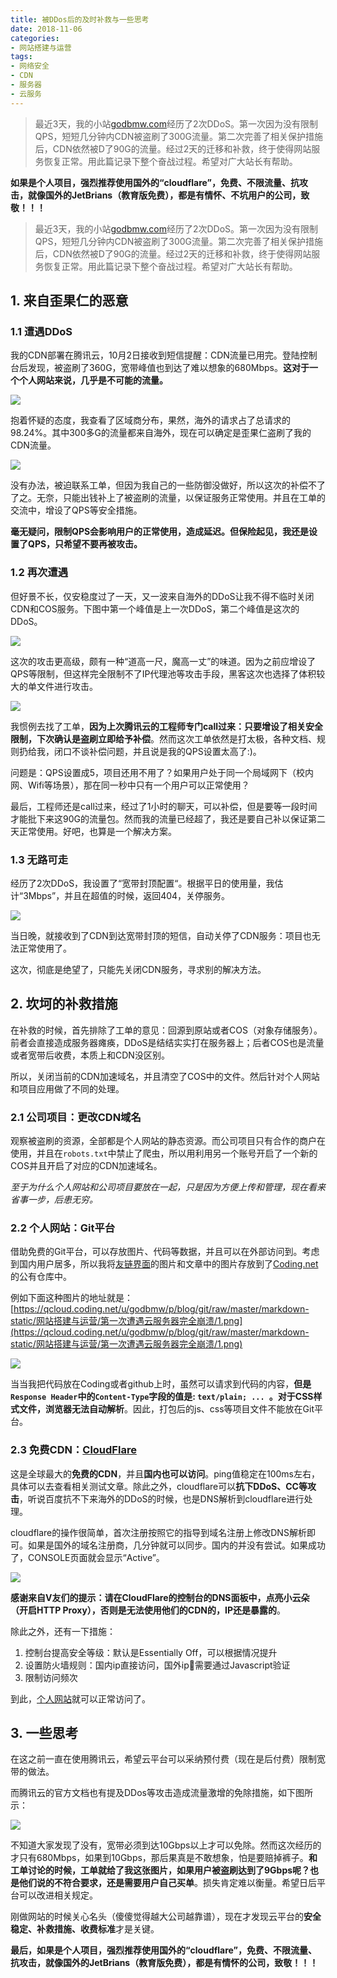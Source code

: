 ```yaml
---
title: 被DDos后的及时补救与一些思考
date: 2018-11-06
categories:
- 网站搭建与运营
tags:
- 网络安全
- CDN
- 服务器
- 云服务
---
```


> 最近3天，我的小站[godbmw.com](https://godbmw.com)经历了2次DDoS。第一次因为没有限制QPS，短短几分钟内CDN被盗刷了300G流量。第二次完善了相关保护措施后，CDN依然被D了90G的流量。经过2天的迁移和补救，终于使得网站服务恢复正常。用此篇记录下整个奋战过程。希望对广大站长有帮助。

**如果是个人项目，强烈推荐使用国外的“cloudflare”，免费、不限流量、抗攻击，就像国外的JetBrians（教育版免费），都是有情怀、不坑用户的公司，致敬！！！**

<!-- more -->

> 最近3天，我的小站[godbmw.com](https://godbmw.com)经历了2次DDoS。第一次因为没有限制QPS，短短几分钟内CDN被盗刷了300G流量。第二次完善了相关保护措施后，CDN依然被D了90G的流量。经过2天的迁移和补救，终于使得网站服务恢复正常。用此篇记录下整个奋战过程。希望对广大站长有帮助。

## 1. 来自歪果仁的恶意

### 1.1 遭遇DDoS

我的CDN部署在腾讯云，10月2日接收到短信提醒：CDN流量已用完。登陆控制台后发现，被盗刷了360G，宽带峰值也到达了难以想象的680Mbps。**这对于一个个人网站来说，几乎是不可能的流量。**

![](/images/网站搭建与运营/被DDoS后的及时补救与一些思考/1.png)

抱着怀疑的态度，我查看了区域商分布，果然，海外的请求占了总请求的98.24%。其中300多G的流量都来自海外，现在可以确定是歪果仁盗刷了我的CDN流量。

![](/images/网站搭建与运营/被DDoS后的及时补救与一些思考/2.png)

没有办法，被迫联系工单，但因为我自己的一些防御没做好，所以这次的补偿不了了之。无奈，只能出钱补上了被盗刷的流量，以保证服务正常使用。并且在工单的交流中，增设了QPS等安全措施。

**毫无疑问，限制QPS会影响用户的正常使用，造成延迟。但保险起见，我还是设置了QPS，只希望不要再被攻击。**

### 1.2 再次遭遇

但好景不长，仅安稳度过了一天，又一波来自海外的DDoS让我不得不临时关闭CDN和COS服务。下图中第一个峰值是上一次DDoS，第二个峰值是这次的DDoS。

![](/images/网站搭建与运营/被DDoS后的及时补救与一些思考/3.png)

这次的攻击更高级，颇有一种“道高一尺，魔高一丈”的味道。因为之前应增设了QPS等限制，但这样完全限制不了IP代理池等攻击手段，黑客这次也选择了体积较大的单文件进行攻击。

![](/images/网站搭建与运营/被DDoS后的及时补救与一些思考/4.png)

我惯例去找了工单，**因为上次腾讯云的工程师专门call过来：只要增设了相关安全限制，下次确认是盗刷立即给予补偿**。然而这次工单依然是打太极，各种文档、规则扔给我，闭口不谈补偿问题，并且说是我的QPS设置太高了:)。

问题是：QPS设置成5，项目还用不用了？如果用户处于同一个局域网下（校内网、Wifi等场景），那在同一秒中只有一个用户可以正常使用？

最后，工程师还是call过来，经过了1小时的聊天，可以补偿，但是要等一段时间才能批下来这90G的流量包。然而我的流量已经超了，我还是要自己补以保证第二天正常使用。好吧，也算是一个解决方案。

### 1.3 无路可走

经历了2次DDoS，我设置了“宽带封顶配置“。根据平日的使用量，我估计“3Mbps”，并且在超值的时候，返回404，关停服务。

![](/images/网站搭建与运营/被DDoS后的及时补救与一些思考/5.png)

当日晚，就接收到了CDN到达宽带封顶的短信，自动关停了CDN服务：项目也无法正常使用了。

这次，彻底是绝望了，只能先关闭CDN服务，寻求别的解决方法。

## 2. 坎坷的补救措施

在补救的时候，首先排除了工单的意见：回源到原站或者COS（对象存储服务）。前者会直接造成服务器瘫痪，DDoS是结结实实打在服务器上；后者COS也是流量或者宽带后收费，本质上和CDN没区别。

所以，关闭当前的CDN加速域名，并且清空了COS中的文件。然后针对个人网站和项目应用做了不同的处理。

### 2.1 公司项目：更改CDN域名

观察被盗刷的资源，全部都是个人网站的静态资源。而公司项目只有合作的商户在使用，并且在`robots.txt`中禁止了爬虫，所以用利用另一个账号开启了一个新的COS并且开启了对应的CDN加速域名。

*至于为什么个人网站和公司项目要放在一起，只是因为方便上传和管理，现在看来省事一步，后患无穷。*

### 2.2 个人网站：Git平台

借助免费的Git平台，可以存放图片、代码等数据，并且可以在外部访问到。考虑到国内用户居多，所以我将[友链界面](https://godbmw.com/friend)的图片和文章中的图片存放到了[Coding.net](https://coding.net/)的公有仓库中。

例如下面这种图片的地址就是：[https://qcloud.coding.net/u/godbmw/p/blog/git/raw/master/markdown-static/网站搭建与运营/第一次遭遇云服务器完全崩溃/1.png](https://qcloud.coding.net/u/godbmw/p/blog/git/raw/master/markdown-static/网站搭建与运营/第一次遭遇云服务器完全崩溃/1.png)

![](https://qcloud.coding.net/u/godbmw/p/blog/git/raw/master/markdown-static/%E7%BD%91%E7%AB%99%E6%90%AD%E5%BB%BA%E4%B8%8E%E8%BF%90%E8%90%A5/%E7%AC%AC%E4%B8%80%E6%AC%A1%E9%81%AD%E9%81%87%E4%BA%91%E6%9C%8D%E5%8A%A1%E5%99%A8%E5%AE%8C%E5%85%A8%E5%B4%A9%E6%BA%83/1.png)

当当我把代码放在Coding或者github上时，虽然可以请求到代码的内容，**但是`Response Header`中的`Content-Type`字段的值是: `text/plain; ... `。对于CSS样式文件，浏览器无法自动解析**。因此，打包后的js、css等项目文件不能放在Git平台。

### 2.3 免费CDN：[CloudFlare](https://www.cloudflare.com/)

这是全球最大的**免费的CDN**，并且**国内也可以访问**。ping值稳定在100ms左右，具体可以去查看相关测试文章。除此之外，cloudflare可以**抗下DDoS、CC等攻击**，听说百度抗不下来海外的DDoS的时候，也是DNS解析到cloudflare进行处理。

cloudflare的操作很简单，首次注册按照它的指导到域名注册上修改DNS解析即可。如果是国外的域名注册商，几分钟就可以同步。国内的并没有尝试。如果成功了，CONSOLE页面就会显示“Active”。

![](/images/网站搭建与运营/被DDoS后的及时补救与一些思考/6.png)

**感谢来自V友们的提示：请在CloudFlare的控制台的DNS面板中，点亮小云朵（开启HTTP Proxy），否则是无法使用他们的CDN的，IP还是暴露的**。

除此之外，还有一下措施：
1. 控制台提高安全等级：默认是Essentially Off，可以根据情况提升
2. 设置防火墙规则：国内ip直接访问，国外ip需要通过Javascript验证
3. 限制访问频次

到此，[个人网站](https://godbmw.com)就可以正常访问了。

## 3. 一些思考

在这之前一直在使用腾讯云，希望云平台可以采纳预付费（现在是后付费）限制宽带的做法。

而腾讯云的官方文档也有提及DDos等攻击造成流量激增的免除措施，如下图所示：

![](/images/网站搭建与运营/被DDoS后的及时补救与一些思考/7.png)

不知道大家发现了没有，宽带必须到达10Gbps以上才可以免除。然而这次经历的才只有680Mbps，如果到10Gbps，那后果真是不敢想象，怕是要赔掉裤子。**和工单讨论的时候，工单就给了我这张图片，如果用户被盗刷达到了9Gbps呢？也是他们说的不符合要求，还是需要用户自己买单**。损失肯定难以衡量。希望日后平台可以改进相关规定。

刚做网站的时候关心名头（傻傻觉得越大公司越靠谱），现在才发现云平台的**安全稳定、补救措施、收费标准**才是关键。

**最后，如果是个人项目，强烈推荐使用国外的“cloudflare”，免费、不限流量、抗攻击，就像国外的JetBrians（教育版免费），都是有情怀的公司，致敬！！！**
